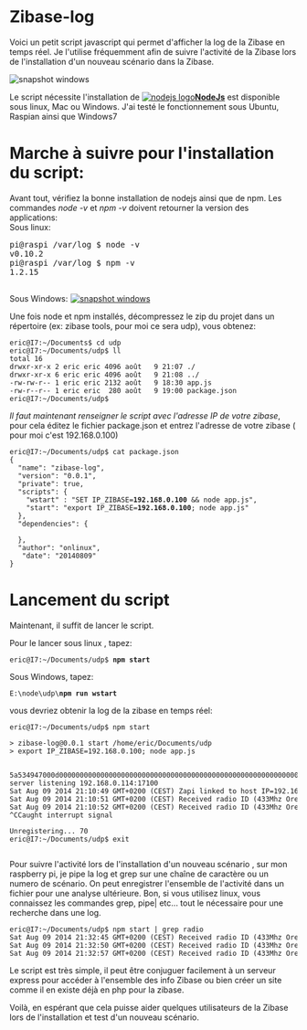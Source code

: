 Zibase-log
==========
Voici un petit script javascript qui permet d'afficher la log de la Zibase en temps réel.
Je l'utilise fréquemment afin de suivre l'activité de la Zibase lors de l'installation d'un nouveau scénario dans la Zibase.

<img src="http://onlinux.free.fr/pub/snapshot1.png" alt="snapshot windows" />

Le script nécessite l'installation de <a href="http://nodejs.org/download/" title="NodeJs"><img src="http://onlinux.free.fr/pub/nodejslogo.jpg" alt="nodejs logo" /><strong>NodeJs</strong></a> est disponible sous linux, Mac ou Windows.
J'ai testé le fonctionnement sous Ubuntu, Raspian ainsi que Windows7

<h1>Marche à suivre pour l'installation du script:</h1>
Avant tout, vérifiez la bonne installation de nodejs ainsi que de npm. Les commandes <em>node -v</em> et <em>npm -v</em> doivent retourner la version des applications:</br>
Sous linux:
<pre>
pi@raspi /var/log $ node -v
v0.10.2
pi@raspi /var/log $ npm -v
1.2.15

</pre>

Sous Windows:
<a href="http://onlinux.free.fr/pub/snapshot3.png"><img src="http://onlinux.free.fr/pub/snapshot3.png" alt="snapshot3" width="1" height="1" class="alignnone size-medium wp-image-67" /><img src="http://onlinux.free.fr/pub/snapshot3.png" alt="snapshot windows" /></a>



Une fois node et npm installés, décompressez le zip du projet dans un répertoire (ex: zibase tools, pour moi ce sera udp), vous obtenez:



<pre style="font-size:12px;">
eric@I7:~/Documents$ cd udp
eric@I7:~/Documents/udp$ ll
total 16
drwxr-xr-x 2 eric eric 4096 août   9 21:07 ./
drwxr-xr-x 6 eric eric 4096 août   9 21:08 ../
-rw-rw-r-- 1 eric eric 2132 août   9 18:30 app.js
-rw-r--r-- 1 eric eric  280 août   9 19:00 package.json
eric@I7:~/Documents/udp$ 
</pre>

<em>Il faut maintenant renseigner le script avec l'adresse IP de votre zibase</em>, pour cela
éditez le fichier package.json et entrez l'adresse de votre zibase ( pour moi c'est 192.168.0.100)
<pre style="font-size:12px;">
eric@I7:~/Documents/udp$ cat package.json 
{
  "name": "zibase-log",
  "version": "0.0.1",
  "private": true,
  "scripts": {
    "wstart" : "SET IP_ZIBASE=<strong>192.168.0.100</strong> && node app.js",
    "start": "export IP_ZIBASE=<strong>192.168.0.100</strong>; node app.js"
  },
  "dependencies": {

  },
  "author": "onlinux",
   "date": "20140809"
}
</pre>
<h1>Lancement du script</h1>

Maintenant, il suffit de lancer le script.

Pour le lancer sous linux , tapez:

<pre style="font-size:12px;">
eric@I7:~/Documents/udp$ <strong>npm start</strong>
</pre>

Sous Windows, tapez:
<pre style="font-size:12px;">
E:\node\udp\<strong>npm run wstart</strong>
</pre>

vous devriez obtenir la log de la zibase en temps réel:
<pre style="font-size:12px;">
eric@I7:~/Documents/udp$ npm start

> zibase-log@0.0.1 start /home/eric/Documents/udp
> export IP_ZIBASE=192.168.0.100; node app.js

<Buffer 5a 53 49 47 00 0d 00 00 00 00 00 00 00 00 00 00 00 00 00 00 00 00 00 00 00 00 00 00 00 00 00 00 00 00 00 00 00 00 00 00 00 00 00 00 00 00 00 00 00 00 c0 ...>
5a534947000d0000000000000000000000000000000000000000000000000000000000000000000000000000000000000000c0a80072000042cc000000000000000000000000
server listening 192.168.0.114:17100
Sat Aug 09 2014 21:10:49 GMT+0200 (CEST) Zapi linked to host IP=<zip>192.168.0.114</zip> UDP Port=<zudp>17100</zudp>
Sat Aug 09 2014 21:10:51 GMT+0200 (CEST) Received radio ID (<rf>433Mhz Oregon</rf> Noise=<noise>2425</noise> Level=<lev>3.3</lev>/5 <dev>Temp-Hygro</dev> Ch=<ch>1</ch> T=<tem>+25.8</tem>C (+78.4F) Humidity=<hum>64</hum>%  Batt=<bat>Ok</bat>): <id>OS439207425</id>
Sat Aug 09 2014 21:10:52 GMT+0200 (CEST) Received radio ID (<rf>433Mhz Oregon</rf> Noise=<noise>2424</noise> Level=<lev>5.0</lev>/5 <dev>Temp-Hygro</dev> Ch=<ch>2</ch> T=<tem>+26.1</tem>C (+78.9F) Humidity=<hum>64</hum>%  Batt=<bat>Ok</bat>): <id>OS439208706</id>
^CCaught interrupt signal
<Buffer 5a 53 49 47 00 16 00 00 00 00 00 00 00 00 00 00 00 00 00 00 00 00 00 00 00 00 00 00 00 00 00 00 00 00 00 00 00 00 00 00 00 00 00 00 00 00 00 00 00 00 c0 ...>
Unregistering... 70
eric@I7:~/Documents/udp$ exit

</pre>

Pour suivre l'activité lors de l'installation d'un nouveau scénario , sur mon raspberry pi, je
pipe la log et grep sur une chaîne de caractère ou un numero de scénario.
On peut enregistrer l'ensemble de l'activité dans un fichier pour une analyse ultérieure.
Bon, si vous utilisez linux, vous connaissez les commandes grep, pipe| etc... tout le nécessaire pour une recherche dans une log.

<pre style="font-size:12px;">
eric@I7:~/Documents/udp$ npm start | grep radio
Sat Aug 09 2014 21:32:45 GMT+0200 (CEST) Received radio ID (<rf>433Mhz Oregon</rf> Noise=<noise>2445</noise> Level=<lev>5.0</lev>/5 <dev>Temp-Hygro</dev> Ch=<ch>2</ch> T=<tem>+26.1</tem>C (+78.9F) Humidity=<hum>63</hum>%  Batt=<bat>Ok</bat>): <id>OS439208706</id>
Sat Aug 09 2014 21:32:50 GMT+0200 (CEST) Received radio ID (<rf>433Mhz Oregon</rf> Noise=<noise>2425</noise> Level=<lev>5.0</lev>/5 <dev>Temp-Hygro</dev> Ch=<ch>1</ch> T=<tem>+26.5</tem>C (+79.7F) Humidity=<hum>64</hum>%  Batt=<bat>Ok</bat>): <id>OS439164929</id>
Sat Aug 09 2014 21:32:57 GMT+0200 (CEST) Received radio ID (<rf>433Mhz Oregon</rf> Noise=<noise>2404</noise> Level=<lev>3.5</lev>/5 <dev>Temp-Hygro</dev> Ch=<ch>1</ch> T=<tem>+25.7</tem>C (+78.2F) Humidity=<hum>64</hum>%  Batt=<bat>Ok</bat>): <id>OS439207425</id>
</pre>

Le script est très simple, il peut être conjuguer facilement à un serveur express pour accéder à l'ensemble des info Zibase ou bien créer un site comme il en existe déjà en php pour la zibase.

Voilà, en espérant que cela puisse aider quelques utilisateurs de la Zibase lors de l'installation et test d'un nouveau scénario.

